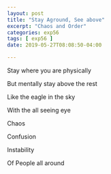 ```yaml
---
layout: post
title: "Stay Aground, See above"
excerpt: "Chaos and Order"
categories: exp56
tags: [ exp56 ]
date: 2019-05-27T08:08:50-04:00

---
```


Stay where you are physically

But mentally stay above the rest

Like the eagle in the sky

With the all seeing eye

Chaos

Confusion

Instability

Of People all around 
